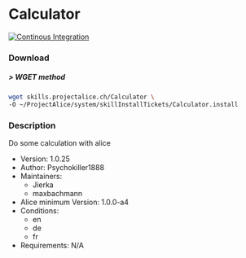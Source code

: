 # Calculator

[![Continous Integration](https://gitlab.com/project-alice-assistant/skills/skill_Calculator/badges/master/pipeline.svg)](https://gitlab.com/project-alice-assistant/skills/skill_Calculator/pipelines/latest)

### Download

##### > WGET method
```bash
wget skills.projectalice.ch/Calculator \
-O ~/ProjectAlice/system/skillInstallTickets/Calculator.install
```

### Description
Do some calculation with alice

- Version: 1.0.25
- Author: Psychokiller1888
- Maintainers:
  - Jierka
  - maxbachmann
- Alice minimum Version: 1.0.0-a4
- Conditions:
  - en
  - de
  - fr
- Requirements: N/A
